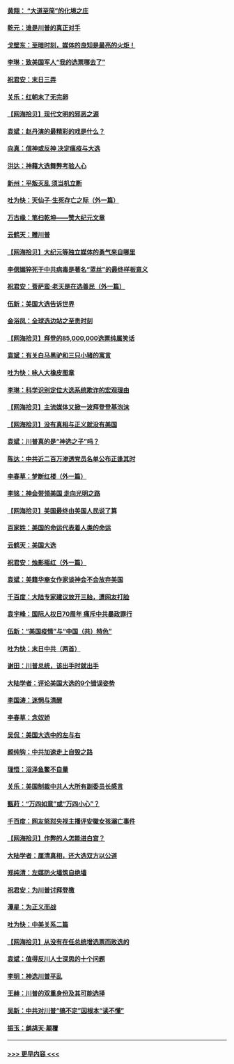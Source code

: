 #### [黄翔： “大道至简”的化境之庄](../pages/nsc993/n12637541.md?t=12230502) 
#### [乾元：谁是川普的真正对手](../pages/nsc993/n12637090.md?t=12230502) 
#### [戈壁东：至暗时刻，媒体的良知是最亮的火炬！](../pages/nsc993/n12637042.md?t=12230502) 
#### [李琳：致美国军人“我的选票哪去了”](../pages/nsc993/n12635351.md?t=12230502) 
#### [祝君安：末日三弄](../pages/nsc993/n12635324.md?t=12230502) 
#### [关乐：红朝末了无完卵](../pages/nsc993/n12635315.md?t=12230502) 
#### [【网海拾贝】现代文明的邪恶之源](../pages/nsc993/n12634425.md?t=12230502) 
#### [袁斌：赵丹演的最精彩的戏是什么？](../pages/nsc993/n12633316.md?t=12230502) 
#### [向真：信神或反神 决定瘟疫与大选](../pages/nsc993/n12632710.md?t=12230502) 
#### [洪达：神藉大选舞弊考验人心](../pages/nsc993/n12631962.md?t=12230502) 
#### [新州：平叛灭乱  须当机立断](../pages/nsc993/n12631946.md?t=12230502) 
#### [吐为快：天仙子‧生死存亡之际（外一篇）](../pages/nsc993/n12631927.md?t=12230502) 
#### [万古缘：笔扫乾坤——赞大纪元文章](../pages/nsc993/n12631922.md?t=12230502) 
#### [云鹤天：赠川普](../pages/nsc993/n12631823.md?t=12230502) 
#### [【网海拾贝】大纪元等独立媒体的勇气来自哪里](../pages/nsc993/n12629961.md?t=12230502) 
#### [李偲嫣猝死于中共病毒是著名“蓝丝”的最终样板意义](../pages/nsc993/n12628812.md?t=12230502) 
#### [祝君安：菩萨蛮·老天是在选善民（外一篇）](../pages/nsc993/n12628793.md?t=12230502) 
#### [伍新：美国大选告诉世界](../pages/nsc993/n12628768.md?t=12230502) 
#### [金浴凤：全球选边站之至贵时刻](../pages/nsc993/n12627318.md?t=12230502) 
#### [【网海拾贝】拜登的85,000,000选票纯属笑话](../pages/nsc993/n12626569.md?t=12230502) 
#### [袁斌：有关白马黑驴和三只小猪的寓言](../pages/nsc993/n12626198.md?t=12230502) 
#### [吐为快：咏人大橡皮图章](../pages/nsc993/n12624470.md?t=12230502) 
#### [李琳：科学识别定位大选系统欺诈的宏观理由](../pages/nsc993/n12624340.md?t=12230502) 
#### [【网海拾贝】主流媒体又掀一波拜登登基泡沫](../pages/nsc993/n12624000.md?t=12230502) 
#### [【网海拾贝】没有真相与正义就没有美国](../pages/nsc993/n12621885.md?t=12230502) 
#### [袁斌：川普真的是“神选之子”吗？](../pages/nsc993/n12621749.md?t=12230502) 
#### [陈达：中共近二百万渗透党员名单公布正逢其时](../pages/nsc993/n12620870.md?t=12230502) 
#### [李春草：梦断红楼（外一篇）](../pages/nsc993/n12619122.md?t=12230502) 
#### [李铭：神会带领美国 走向光明之路](../pages/nsc993/n12618584.md?t=12230502) 
#### [【网海拾贝】美国最终由美国人民说了算](../pages/nsc993/n12617255.md?t=12230502) 
#### [百家姓：美国的命运代表着人类的命运](../pages/nsc993/n12615838.md?t=12230502) 
#### [云鹤天：美国大选](../pages/nsc993/n12615994.md?t=12230502) 
#### [祝君安：烛影摇红（外一篇）](../pages/nsc993/n12615975.md?t=12230502) 
#### [袁斌：美籍华裔女作家谈神会不会放弃美国](../pages/nsc993/n12615263.md?t=12230502) 
#### [千百度：大陆专家建议放开三胎，遭网友打脸](../pages/nsc993/n12614456.md?t=12230502) 
#### [袁宇峰：国际人权日70周年 痛斥中共暴政罪行](../pages/nsc993/n12611965.md?t=12230502) 
#### [伍新：“美国疫情”与“中国（共）特色”](../pages/nsc993/n12611463.md?t=12230502) 
#### [吐为快：末日中共（两首）](../pages/nsc993/n12611461.md?t=12230502) 
#### [谢田：川普总统，该出手时就出手](../pages/nsc993/n12610905.md?t=12230502) 
#### [大陆学者：评论美国大选的9个错误姿势](../pages/nsc993/n12609586.md?t=12230502) 
#### [李国涛：迷惘与清醒](../pages/nsc993/n12607532.md?t=12230502) 
#### [李春草：念奴娇](../pages/nsc993/n12607083.md?t=12230502) 
#### [吴侃：美国大选中的左与右](../pages/nsc993/n12607054.md?t=12230502) 
#### [颜纯钩：中共加速走上自毁之路](../pages/nsc993/n12606473.md?t=12230502) 
#### [理悟：沼泽鱼鳖不自量](../pages/nsc993/n12606454.md?t=12230502) 
#### [关乐：美国制裁中共人大所有副委员长感言](../pages/nsc993/n12606442.md?t=12230502) 
#### [甄莳：“万四如意”或“万四小心”？](../pages/nsc993/n12606091.md?t=12230502) 
#### [千百度：网友怒怼央视主播评安徽女孩溺亡事件](../pages/nsc993/n12605370.md?t=12230502) 
#### [【网海拾贝】作弊的人怎能进白宫？](../pages/nsc993/n12603546.md?t=12230502) 
#### [大陆学者：厘清真相，还大选双方以公道](../pages/nsc993/n12603475.md?t=12230502) 
#### [郑纯清：左媒防火墙筑自绝墙](../pages/nsc993/n12602226.md?t=12230502) 
#### [祝君安：为川普讨拜登檄](../pages/nsc993/n12602199.md?t=12230502) 
#### [潭星：为正义而战](../pages/nsc993/n12600926.md?t=12230502) 
#### [吐为快：中美关系二篇](../pages/nsc993/n12600908.md?t=12230502) 
#### [【网海拾贝】从没有在任总统增选票而败选的](../pages/nsc993/n12600435.md?t=12230502) 
#### [袁斌：值得反川人士深思的十个问题](../pages/nsc993/n12600332.md?t=12230502) 
#### [李明：神选川普平乱](../pages/nsc993/n12599751.md?t=12230502) 
#### [王赫：川普的双重身份及其可能选择](../pages/nsc993/n12599723.md?t=12230502) 
#### [吴新：中共对川普“搞不定”因根本“读不懂”](../pages/nsc993/n12599502.md?t=12230502) 
#### [振玉：鹧鸪天‧颠覆](../pages/nsc993/n12599494.md?t=12230502) 

----
#### [ >>> 更早内容 <<< ](../indexes/nsc993-earlier.md)
